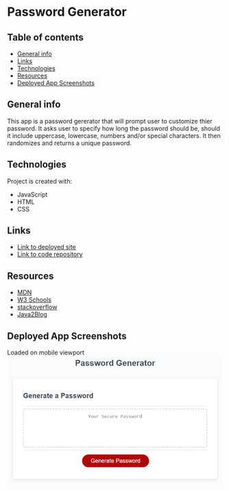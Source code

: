 # Password Generator

## Table of contents
* [General info](#general-info)
* [Links](#links)
* [Technologies](#technologies)
* [Resources](#resources)
* [Deployed App Screenshots](#resources)

## General info
This app is a password gererator that will prompt user to customize thier password. It asks user to specify how long the password should be, should it include uppercase, lowercase, numbers and/or special characters. It then randomizes and returns a unique password.
	
## Technologies
Project is created with:
* JavaScript
* HTML
* CSS



## Links
- [Link to deployed site](https://brenthouston.github.io/PasswordGenerator/)
- [Link to code repository](https://github.com/brenthouston/PasswordGenerator)
	
## Resources
- [MDN](https://developer.mozilla.org/en-US/)
- [W3 Schools](https://www.w3schools.com/)
- [stackoverflow](https://stackoverflow.com/questions/60335967/getting-multiple-random-strings-from-array-of-strings)
- [Java2Blog](https://java2blog.com/remove-comma-from-string-javascript/#:~:text=Using%20replaceAll()-,To%20remove%20comma%20from%20string%20in%20Javascript%3A,matches%20replaced%20by%20given%20replacement.)

## Deployed App Screenshots

Loaded on mobile viewport
![Generate Password](https://github.com/brenthouston/PasswordGenerator/blob/main/03-javascript-homework-demo.png)

